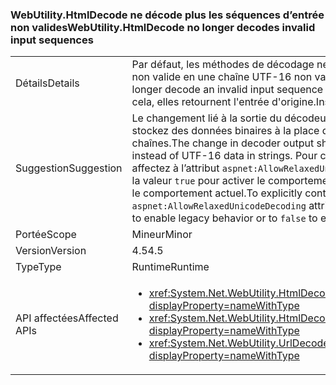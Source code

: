 ### <a name="webutilityhtmldecode-no-longer-decodes-invalid-input-sequences"></a><span data-ttu-id="2c48a-101">WebUtility.HtmlDecode ne décode plus les séquences d’entrée non valides</span><span class="sxs-lookup"><span data-stu-id="2c48a-101">WebUtility.HtmlDecode no longer decodes invalid input sequences</span></span>

|   |   |
|---|---|
|<span data-ttu-id="2c48a-102">Détails</span><span class="sxs-lookup"><span data-stu-id="2c48a-102">Details</span></span>|<span data-ttu-id="2c48a-103">Par défaut, les méthodes de décodage ne décodent plus une séquence d'entrée non valide en une chaîne UTF-16 non valide.</span><span class="sxs-lookup"><span data-stu-id="2c48a-103">By default, decoding methods no longer decode an invalid input sequence into an invalid UTF-16 string.</span></span> <span data-ttu-id="2c48a-104">Au lieu de cela, elles retournent l'entrée d'origine.</span><span class="sxs-lookup"><span data-stu-id="2c48a-104">Instead, they return the original input.</span></span>|
|<span data-ttu-id="2c48a-105">Suggestion</span><span class="sxs-lookup"><span data-stu-id="2c48a-105">Suggestion</span></span>|<span data-ttu-id="2c48a-106">Le changement lié à la sortie du décodeur doit importer uniquement si vous stockez des données binaires à la place de données UTF-16 dans les chaînes.</span><span class="sxs-lookup"><span data-stu-id="2c48a-106">The change in decoder output should matter only if you store binary data instead of UTF-16 data in strings.</span></span> <span data-ttu-id="2c48a-107">Pour contrôler explicitement ce comportement, affectez à l’attribut <code>aspnet:AllowRelaxedUnicodeDecoding</code> de l’élément [appSettings](~/docs/framework/configure-apps/file-schema/appsettings/index.md) la valeur <code>true</code> pour activer le comportement hérité ou la valeur <code>false</code> pour activer le comportement actuel.</span><span class="sxs-lookup"><span data-stu-id="2c48a-107">To explicitly control this behavior, set the <code>aspnet:AllowRelaxedUnicodeDecoding</code> attribute of the [appSettings](~/docs/framework/configure-apps/file-schema/appsettings/index.md) element to <code>true</code> to enable legacy behavior or to <code>false</code> to enable the current behavior.</span></span>|
|<span data-ttu-id="2c48a-108">Portée</span><span class="sxs-lookup"><span data-stu-id="2c48a-108">Scope</span></span>|<span data-ttu-id="2c48a-109">Mineur</span><span class="sxs-lookup"><span data-stu-id="2c48a-109">Minor</span></span>|
|<span data-ttu-id="2c48a-110">Version</span><span class="sxs-lookup"><span data-stu-id="2c48a-110">Version</span></span>|<span data-ttu-id="2c48a-111">4.5</span><span class="sxs-lookup"><span data-stu-id="2c48a-111">4.5</span></span>|
|<span data-ttu-id="2c48a-112">Type</span><span class="sxs-lookup"><span data-stu-id="2c48a-112">Type</span></span>|<span data-ttu-id="2c48a-113">Runtime</span><span class="sxs-lookup"><span data-stu-id="2c48a-113">Runtime</span></span>|
|<span data-ttu-id="2c48a-114">API affectées</span><span class="sxs-lookup"><span data-stu-id="2c48a-114">Affected APIs</span></span>|<ul><li><xref:System.Net.WebUtility.HtmlDecode(System.String)?displayProperty=nameWithType></li><li><xref:System.Net.WebUtility.HtmlDecode(System.String,System.IO.TextWriter)?displayProperty=nameWithType></li><li><xref:System.Net.WebUtility.UrlDecode(System.String)?displayProperty=nameWithType></li></ul>|

